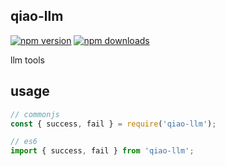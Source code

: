 ## qiao-llm

[![npm version](https://img.shields.io/npm/v/qiao-llm.svg?style=flat-square)](https://www.npmjs.org/package/qiao-llm)
[![npm downloads](https://img.shields.io/npm/dm/qiao-llm.svg?style=flat-square)](https://npm-stat.com/charts.html?package=qiao-llm)

llm tools

## usage

```javascript
// commonjs
const { success, fail } = require('qiao-llm');

// es6
import { success, fail } from 'qiao-llm';
```
